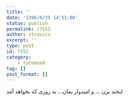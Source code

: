```yaml
---
title: ''
date: '1396/6/25 14:51:00'
status: publish
permalink: /7152
author: straxico
excerpt: ''
type: post
id: 7152
category:
    - tytomood
tag: []
post_format: []
---
```

لبخند بزن … و امیدوار بمان… به روزی که نخواهد آمد